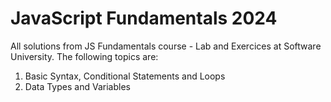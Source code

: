 # JavaScript Fundamentals 2024

Аll solutions from JS Fundamentals course - Lab and Exercices at Software University. The following topics are:
1. Basic Syntax, Conditional Statements and Loops
2. Data Types and Variables
